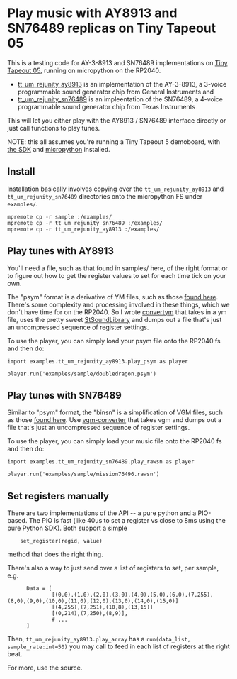 # Play music with AY8913 and SN76489 replicas on Tiny Tapeout 05

This is a testing code for AY-3-8913 and SN76489 implementations on [Tiny Tapeout 05](https://tinytapeout.com/runs/tt05), running on micropython on the RP2040.

* [tt_um_rejunity_ay8913](https://tinytapeout.com/runs/tt05/tt_um_rejunity_ay8913) is an implementation of the AY-3-8913, a 3-voice programmable sound generator chip from General Instruments and
* [tt_um_rejunity_sn76489](https://tinytapeout.com/runs/tt05/tt_um_rejunity_sn76489) is an impleentation of the SN76489, a 4-voice programmable sound generator chip from Texas Instruments

This will let you either play with the AY8913 / SN76489 interface directly or just call functions to play tunes.

NOTE: this all assumes you're running a Tiny Tapeout 5 demoboard, with [the SDK](https://github.com/TinyTapeout/tt-micropython-firmware/) and [micropython](https://www.micropython.org) installed.

## Install
Installation basically involves copying over the `tt_um_rejunity_ay8913` and `tt_um_rejunity_sn76489` directories onto the micropython FS under `examples/`.

```
mpremote cp -r sample :/examples/
mpremote cp -r tt_um_rejunity_sn76489 :/examples/
mpremote cp -r tt_um_rejunity_ay8913 :/examples/
```

## Play tunes with AY8913

You'll need a file, such as that found in samples/ here, of the right format or to figure out how to get the register values to set for each time tick on your own.

The "psym" format is a derivative of YM files, such as those [found here](http://antarctica.no/stuff/atari/YM2/).  There's some complexity and processing involved in these things, which we don't have time for on the RP2040.  So I wrote [convertym](https://github.com/psychogenic/convertym) that takes in a ym file, uses the pretty sweet [StSoundLibrary](https://github.com/arnaud-carre/StSound/tree/main/StSoundLibrary) and dumps out a file that's just an uncompressed sequence of register settings.

To use the player, you can simply load your psym file onto the RP2040 fs and then do:

```
import examples.tt_um_rejunity_ay8913.play_psym as player

player.run('examples/sample/doubledragon.psym')

```

## Play tunes with SN76489

Similar to "psym" format, the "binsn" is a simplification of VGM files, such as those [found here](https://www.stairwaytohell.com/music/index.html?page=vgmarchive). Use [vgm-converter](https://github.com/simondotm/vgm-converter) that takes vgm and dumps out a file that's just an uncompressed sequence of register settings.

To use the player, you can simply load your music file onto the RP2040 fs and then do:

```
import examples.tt_um_rejunity_sn76489.play_rawsn as player

player.run('examples/sample/mission76496.rawsn')

```


## Set registers manually

There are two implementations of the API -- a pure python and a PIO-based.  The PIO is fast (like 40us to set a register vs close to 8ms using the pure Python SDK).  Both support a simple

```
    set_register(regid, value)
```

method that does the right thing.  


There's also a way to just send over a list of registers to set, per sample, e.g.
```
      Data = [
              [(0,0),(1,0),(2,0),(3,0),(4,0),(5,0),(6,0),(7,255),(8,0),(9,0),(10,0),(11,0),(12,0),(13,0),(14,0),(15,0)]
              [(4,255),(7,251),(10,8),(13,15)]
              [(0,214),(7,250),(8,9)],
              # ...
      ]
```
Then, `tt_um_rejunity_ay8913.play_array` has a `run(data_list, sample_rate:int=50)` you may call to feed in each list of registers at the right beat.

For more, use the source.

